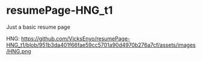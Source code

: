 # resumePage-HNG_t1

Just a basic resume page

HNG: https://github.com/VicksEnyo/resumePage-HNG_t1/blob/951b3da401f66fae59cc5701a90d4970b276a7cf/assets/images/HNG.png
